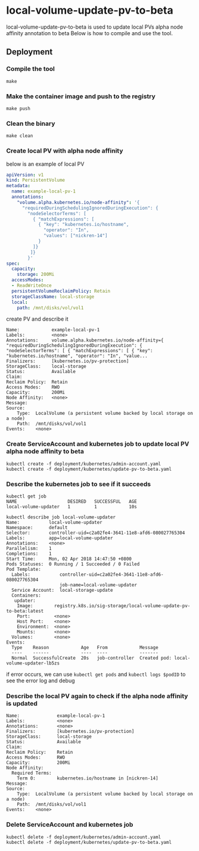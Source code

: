 # local-volume-update-pv-to-beta

local-volume-update-pv-to-beta is used to update local PVs alpha node affinity annotation to beta
Below is how to compile and use the tool.

## Deployment

### Compile the tool
``` console
make
```

### Make the container image and push to the registry
``` console
make push
```

### Clean the binary
``` console
make clean
```

### Create local PV with alpha node affinity
below is an example of local PV
``` pv.yaml
apiVersion: v1
kind: PersistentVolume
metadata:
  name: example-local-pv-1
  annotations:
    "volume.alpha.kubernetes.io/node-affinity": '{
      "requiredDuringSchedulingIgnoredDuringExecution": {
        "nodeSelectorTerms": [
          { "matchExpressions": [
            { "key": "kubernetes.io/hostname",
              "operator": "In",
              "values": ["nickren-14"]
            }
          ]}
         ]}
        }'
spec:
  capacity:
    storage: 200Mi
  accessModes:
  - ReadWriteOnce
  persistentVolumeReclaimPolicy: Retain
  storageClassName: local-storage
  local:
    path: /mnt/disks/vol/vol1
```
create PV and describe it
``` kubectl describe pv example-local-pv-1
Name:            example-local-pv-1
Labels:          <none>
Annotations:     volume.alpha.kubernetes.io/node-affinity={ "requiredDuringSchedulingIgnoredDuringExecution": { "nodeSelectorTerms": [ { "matchExpressions": [ { "key": "kubernetes.io/hostname", "operator": "In", "value...
Finalizers:      [kubernetes.io/pv-protection]
StorageClass:    local-storage
Status:          Available
Claim:
Reclaim Policy:  Retain
Access Modes:    RWO
Capacity:        200Mi
Node Affinity:   <none>
Message:
Source:
    Type:  LocalVolume (a persistent volume backed by local storage on a node)
    Path:  /mnt/disks/vol/vol1
Events:    <none>
```

### Create ServiceAccount and kubernetes job to update local PV alpha node affinity to beta
``` console
kubectl create -f deployment/kubernetes/admin-account.yaml
kubectl create -f deployment/kubernetes/update-pv-to-beta.yaml
```

### Describe the kubernetes job to see if it succeeds
``` kubectl get job
kubectl get job
NAME                   DESIRED   SUCCESSFUL   AGE
local-volume-updater   1         1            10s
```
``` kubectl describe job local-volume-updater
kubectl describe job local-volume-updater
Name:           local-volume-updater
Namespace:      default
Selector:       controller-uid=c2a02fe4-3641-11e8-afd6-080027765304
Labels:         app=local-volume-updater
Annotations:    <none>
Parallelism:    1
Completions:    1
Start Time:     Mon, 02 Apr 2018 14:47:50 +0800
Pods Statuses:  0 Running / 1 Succeeded / 0 Failed
Pod Template:
  Labels:           controller-uid=c2a02fe4-3641-11e8-afd6-080027765304
                    job-name=local-volume-updater
  Service Account:  local-storage-update
  Containers:
   updater:
    Image:        registry.k8s.io/sig-storage/local-volume-update-pv-to-beta:latest
    Port:         <none>
    Host Port:    <none>
    Environment:  <none>
    Mounts:       <none>
  Volumes:        <none>
Events:
  Type    Reason            Age   From            Message
  ----    ------            ----  ----            -------
  Normal  SuccessfulCreate  20s   job-controller  Created pod: local-volume-updater-lb5zs
```
if error occurs, we can use `kubectl get pods` and `kubectl logs $podID` to see the error log and debug

### Describe the local PV again to check if the alpha node affinity is updated
``` kubectl describe pv example-local-pv-1
Name:              example-local-pv-1
Labels:            <none>
Annotations:       <none>
Finalizers:        [kubernetes.io/pv-protection]
StorageClass:      local-storage
Status:            Available
Claim:
Reclaim Policy:    Retain
Access Modes:      RWO
Capacity:          200Mi
Node Affinity:
  Required Terms:
    Term 0:        kubernetes.io/hostname in [nickren-14]
Message:
Source:
    Type:  LocalVolume (a persistent volume backed by local storage on a node)
    Path:  /mnt/disks/vol/vol1
Events:    <none>
```

### Delete ServiceAccount and kubernetes job
``` console
kubectl delete -f deployment/kubernetes/admin-account.yaml
kubectl delete -f deployment/kubernetes/update-pv-to-beta.yaml
```
